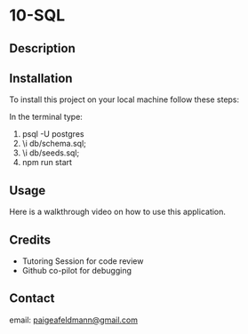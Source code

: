 # 10-SQL

## Description

## Installation
To install this project on your local machine follow these steps:

In the terminal type:
1. psql -U postgres
2. \i db/schema.sql;
3. \i db/seeds.sql;
4. npm run start


## Usage 
Here is a walkthrough video on how to use this application.

## Credits
- Tutoring Session for code review
- Github co-pilot for debugging

## Contact
email: paigeafeldmann@gmail.com